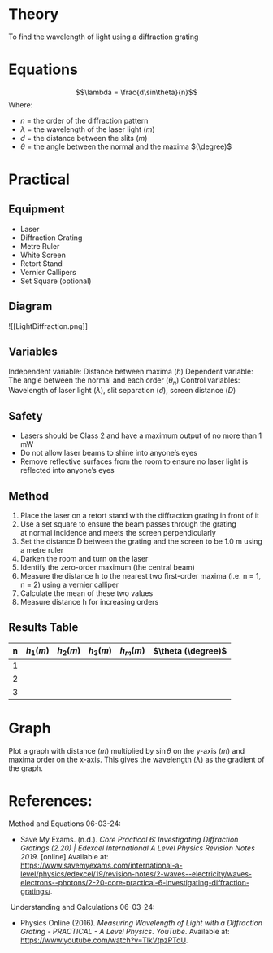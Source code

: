 # Theory
To find the wavelength of light using a diffraction grating

# Equations
$$\lambda = \frac{d\sin\theta}{n}$$
Where:
- $n$ = the order of the diffraction pattern
- $\lambda$ = the wavelength of the laser light $(m)$
- $d$ = the distance between the slits $(m)$
- $\theta$ = the angle between the normal and the maxima $(\degree)$

# Practical
## Equipment
- Laser
- Diffraction Grating
- Metre Ruler
- White Screen
- Retort Stand
- Vernier Callipers
- Set Square (optional)

## Diagram
![[LightDiffraction.png]]

## Variables
Independent variable: Distance between maxima $(h)$
Dependent variable: The angle between the normal and each order $(\theta_{n})$
Control variables: Wavelength of laser light $(\lambda)$, slit separation $(d)$, screen distance $(D)$

## Safety
- Lasers should be Class 2 and have a maximum output of no more than 1 mW
- Do not allow laser beams to shine into anyone’s eyes
- Remove reflective surfaces from the room to ensure no laser light is reflected into anyone’s eyes

## Method
1. Place the laser on a retort stand with the diffraction grating in front of it
2. Use a set square to ensure the beam passes through the grating at normal incidence and meets the screen perpendicularly
3. Set the distance D between the grating and the screen to be 1.0 m using a metre ruler
4. Darken the room and turn on the laser
5. Identify the zero-order maximum (the central beam)
6. Measure the distance h to the nearest two first-order maxima (i.e. n = 1, n = 2) using a vernier calliper
7. Calculate the mean of these two values
8. Measure distance h for increasing orders

## Results Table

| n   | $h_{1} (m)$ | $h_{2} (m)$ | $h_{3} (m)$ | $h_{m} (m)$ | $\theta (\degree)$ |
| --- | ----------- | ----------- | ----------- | ----------- | ------------------ |
| 1   |             |             |             |             |                    |
| 2   |             |             |             |             |                    |
| 3   |             |             |             |             |                    |


# Graph
Plot a graph with distance $(m)$ multiplied by $\sin \theta$ on the y-axis $(m)$ and maxima order on the x-axis. This gives the wavelength $(\lambda)$ as the gradient of the graph.

# References:
Method and Equations 06-03-24:
- Save My Exams. (n.d.). _Core Practical 6: Investigating Diffraction Gratings (2.20) | Edexcel International A Level Physics Revision Notes 2019_. [online] Available at: https://www.savemyexams.com/international-a-level/physics/edexcel/19/revision-notes/2-waves--electricity/waves-electrons--photons/2-20-core-practical-6-investigating-diffraction-gratings/.

‌
‌Understanding and Calculations 06-03-24:
- Physics Online (2016). _Measuring Wavelength of Light with a Diffraction Grating - PRACTICAL - A Level Physics_. _YouTube_. Available at: https://www.youtube.com/watch?v=TlkVtpzPTdU.